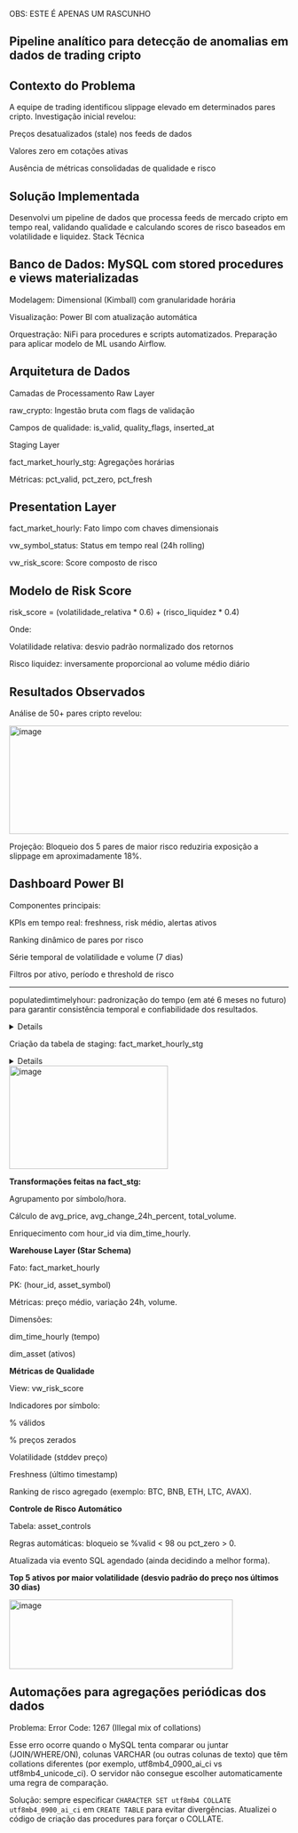 OBS: ESTE É APENAS UM RASCUNHO

## Pipeline analítico para detecção de anomalias em dados de trading cripto

## Contexto do Problema
A equipe de trading identificou slippage elevado em determinados pares cripto. Investigação inicial revelou:

Preços desatualizados (stale) nos feeds de dados

Valores zero em cotações ativas

Ausência de métricas consolidadas de qualidade e risco

## Solução Implementada
Desenvolvi um pipeline de dados que processa feeds de mercado cripto em tempo real, validando qualidade e calculando scores de risco baseados em volatilidade e liquidez.
Stack Técnica

## Banco de Dados: MySQL com stored procedures e views materializadas
Modelagem: Dimensional (Kimball) com granularidade horária

Visualização: Power BI com atualização automática

Orquestração: NiFi para procedures e scripts automatizados. Preparação para aplicar modelo de ML usando Airflow.

## Arquitetura de Dados
Camadas de Processamento
Raw Layer

raw_crypto: Ingestão bruta com flags de validação

Campos de qualidade: is_valid, quality_flags, inserted_at

Staging Layer

fact_market_hourly_stg: Agregações horárias

Métricas: pct_valid, pct_zero, pct_fresh

## Presentation Layer

fact_market_hourly: Fato limpo com chaves dimensionais

vw_symbol_status: Status em tempo real (24h rolling)

vw_risk_score: Score composto de risco

## Modelo de Risk Score

risk_score = (volatilidade_relativa * 0.6) + (risco_liquidez * 0.4)

Onde:

Volatilidade relativa: desvio padrão normalizado dos retornos

Risco liquidez: inversamente proporcional ao volume médio diário

## Resultados Observados

Análise de 50+ pares cripto revelou:

<img width="879" height="195" alt="image" src="https://github.com/user-attachments/assets/91c92f46-bb4b-437e-8620-763d7dbdb48b" />


Projeção: Bloqueio dos 5 pares de maior risco reduziria exposição a slippage em aproximadamente 18%.

## Dashboard Power BI

Componentes principais:

KPIs em tempo real: freshness, risk médio, alertas ativos

Ranking dinâmico de pares por risco

Série temporal de volatilidade e volume (7 dias)

Filtros por ativo, período e threshold de risco

---------------------------------------------------------------------
populatedimtimelyhour: padronização do tempo (em até 6 meses no futuro) para garantir consistência temporal e confiabilidade dos resultados.

<details>

  ```
CREATE DEFINER=`Acelino`@`%` PROCEDURE `PopulateDimTimeHourly`()
BEGIN
    DECLARE start_dt DATETIME DEFAULT '2023-01-01 00:00:00';
    DECLARE end_dt DATETIME DEFAULT DATE_ADD(NOW(), INTERVAL 6 MONTH);
    DECLARE total_hours INT DEFAULT 0;

    SET total_hours = TIMESTAMPDIFF(HOUR, start_dt, end_dt);

    /* 
      Gera 0..total_hours usando cross-join de 5 dígitos (10^5 = 100000 valores).
      Ajuste número de níveis se precisar de >100k horas.
    */
    INSERT IGNORE INTO dim_time_hourly (
        hour_id, full_date, year, quarter, month, day, day_of_week, hour,
        is_weekend, is_month_end, is_quarter_end
    )
    SELECT
        CAST(DATE_FORMAT(DATE_ADD(start_dt, INTERVAL n HOUR), '%Y%m%d%H') AS UNSIGNED) AS hour_id,
        DATE(DATE_ADD(start_dt, INTERVAL n HOUR)) AS full_date,
        YEAR(DATE_ADD(start_dt, INTERVAL n HOUR)) AS year,
        QUARTER(DATE_ADD(start_dt, INTERVAL n HOUR)) AS quarter,
        MONTH(DATE_ADD(start_dt, INTERVAL n HOUR)) AS month,
        DAY(DATE_ADD(start_dt, INTERVAL n HOUR)) AS day,
        (WEEKDAY(DATE_ADD(start_dt, INTERVAL n HOUR)) + 1) AS day_of_week,  -- 1=Mon .. 7=Sun
        HOUR(DATE_ADD(start_dt, INTERVAL n HOUR)) AS hour,
        ((WEEKDAY(DATE_ADD(start_dt, INTERVAL n HOUR)) + 1) IN (6,7)) AS is_weekend, -- 6=Sat,7=Sun
        (DAY(DATE_ADD(start_dt, INTERVAL n HOUR)) = DAY(LAST_DAY(DATE_ADD(start_dt, INTERVAL n HOUR)))) AS is_month_end,
        (MONTH(DATE_ADD(start_dt, INTERVAL n HOUR)) IN (3,6,9,12) AND DAY(DATE_ADD(start_dt, INTERVAL n HOUR)) = DAY(LAST_DAY(DATE_ADD(start_dt, INTERVAL n HOUR)))) AS is_quarter_end
    FROM (
        SELECT (a.n + b.n*10 + c.n*100 + d.n*1000 + e.n*10000) AS n
        FROM (SELECT 0 AS n UNION ALL SELECT 1 UNION ALL SELECT 2 UNION ALL SELECT 3 UNION ALL SELECT 4 UNION ALL SELECT 5 UNION ALL SELECT 6 UNION ALL SELECT 7 UNION ALL SELECT 8 UNION ALL SELECT 9) a,
             (SELECT 0 AS n UNION ALL SELECT 1 UNION ALL SELECT 2 UNION ALL SELECT 3 UNION ALL SELECT 4 UNION ALL SELECT 5 UNION ALL SELECT 6 UNION ALL SELECT 7 UNION ALL SELECT 8 UNION ALL SELECT 9) b,
             (SELECT 0 AS n UNION ALL SELECT 1 UNION ALL SELECT 2 UNION ALL SELECT 3 UNION ALL SELECT 4 UNION ALL SELECT 5 UNION ALL SELECT 6 UNION ALL SELECT 7 UNION ALL SELECT 8 UNION ALL SELECT 9) c,
             (SELECT 0 AS n UNION ALL SELECT 1 UNION ALL SELECT 2 UNION ALL SELECT 3 UNION ALL SELECT 4 UNION ALL SELECT 5 UNION ALL SELECT 6 UNION ALL SELECT 7 UNION ALL SELECT 8 UNION ALL SELECT 9) d,
             (SELECT 0 AS n UNION ALL SELECT 1 UNION ALL SELECT 2 UNION ALL SELECT 3 UNION ALL SELECT 4 UNION ALL SELECT 5 UNION ALL SELECT 6 UNION ALL SELECT 7 UNION ALL SELECT 8 UNION ALL SELECT 9) e
    ) nums
    WHERE n BETWEEN 0 AND total_hours
    ORDER BY n;
END
```
</details>


Criação da tabela de staging: fact_market_hourly_stg

<details>

  ```
CREATE TABLE IF NOT EXISTS fact_market_hourly_stg (
  hour_ts DATETIME NOT NULL,
  hour_id BIGINT DEFAULT NULL,
  asset_symbol VARCHAR(64) NOT NULL,
  cnt_obs INT,
  avg_price DECIMAL(30,10),
  avg_change_24h_percent DOUBLE,
  total_volume DOUBLE,
  price_stddev DOUBLE,
  pct_valid DECIMAL(6,4),
  ingest_ts TIMESTAMP DEFAULT CURRENT_TIMESTAMP,
  PRIMARY KEY (hour_ts, asset_symbol)
) ENGINE=InnoDB DEFAULT CHARSET=utf8mb4;
```
</details>

<img width="286" height="186" alt="image" src="https://github.com/user-attachments/assets/ead5c0c3-2a75-481e-92f3-04cac4bdd7d3" />

**Transformações feitas na fact_stg:**

Agrupamento por símbolo/hora.

Cálculo de avg_price, avg_change_24h_percent, total_volume.

Enriquecimento com hour_id via dim_time_hourly.


**Warehouse Layer (Star Schema)**

Fato: fact_market_hourly

PK: (hour_id, asset_symbol)

Métricas: preço médio, variação 24h, volume.

Dimensões:

dim_time_hourly (tempo)

dim_asset (ativos)


**Métricas de Qualidade**

View: vw_risk_score

Indicadores por símbolo:

% válidos

% preços zerados

Volatilidade (stddev preço)

Freshness (último timestamp)

Ranking de risco agregado (exemplo: BTC, BNB, ETH, LTC, AVAX).

**Controle de Risco Automático**

Tabela: asset_controls

Regras automáticas: bloqueio se %valid < 98 ou pct_zero > 0.

Atualizada via evento SQL agendado (ainda decidindo a melhor forma).

**Top 5 ativos por maior volatilidade (desvio padrão do preço nos últimos 30 dias)**

<img width="403" height="125" alt="image" src="https://github.com/user-attachments/assets/f5d5e882-6b7c-4248-aa02-2e9b4c3e78a2" />

## Automações para agregações periódicas dos dados

Problema: Error Code: 1267 (Illegal mix of collations)

Esse erro ocorre quando o MySQL tenta comparar ou juntar (JOIN/WHERE/ON), colunas VARCHAR (ou outras colunas de texto) que têm collations diferentes (por exemplo, utf8mb4_0900_ai_ci vs utf8mb4_unicode_ci). O servidor não consegue escolher automaticamente uma regra de comparação.

Solução: sempre especificar ```CHARACTER SET utf8mb4 COLLATE utf8mb4_0900_ai_ci``` em ```CREATE TABLE``` para evitar divergências. Atualizei o código de criação das procedures para forçar o COLLATE.



